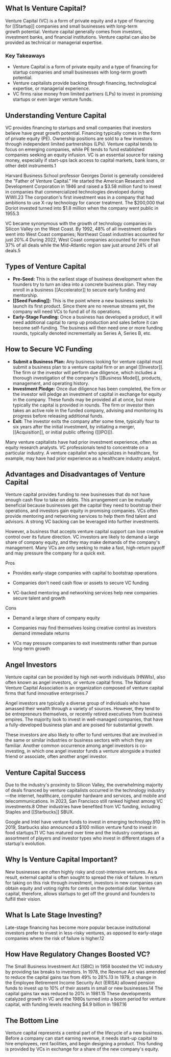 ## What Is Venture Capital?

Venture Capital (VC) is a form of private equity and a type of financing for [[Startup]] companies and small businesses with long-term growth potential. Venture capital generally comes from investors, investment banks, and financial institutions. Venture capital can also be provided as technical or managerial expertise.  

### Key Takeaways

- Venture Capital is a form of private equity and a type of financing for startup companies and small businesses with long-term growth potential.
- Venture capitalists provide backing through financing, technological expertise, or managerial experience.
- VC firms raise money from limited partners (LPs) to invest in promising startups or even larger venture funds.

## Understanding Venture Capital

VC provides financing to startups and small companies that investors believe have great growth potential. Financing typically comes in the form of private equity (PE). Ownership positions are sold to a few investors through independent limited partnerships (LPs). Venture capital tends to focus on emerging companies, while PE tends to fund established companies seeking an equity infusion. VC is an essential source for raising money, especially if start-ups lack access to capital markets, bank loans, or other debt instruments.1

Harvard Business School professor Georges Doriot is generally considered the "Father of Venture Capital." He started the American Research and Development Corporation in 1946 and raised a $3.58 million fund to invest in companies that commercialized technologies developed during WWII.23 The corporation's first investment was in a company that had ambitions to use X-ray technology for cancer treatment. The $200,000 that Doriot invested turned into $1.8 million when the company went public in 1955.3

VC became synonymous with the growth of technology companies in Silicon Valley on the West Coast. By 1992, 48% of all investment dollars went into West Coast companies; Northeast Coast industries accounted for just 20%.4 During 2022, West Coast companies accounted for more than 37% of all deals while the Mid-Atlantic region saw just around 24% of all deals.5  

## Types of Venture Capital

- **Pre-Seed:** This is the earliest stage of business development when the founders try to turn an idea into a concrete business plan. They may enroll in a business [[Accelerator]] to secure early funding and mentorship.
- **[[Seed Funding]]:** This is the point where a new business seeks to launch its first product. Since there are no revenue streams yet, the company will need VCs to fund all of its operations.
- **Early-Stage Funding:** Once a business has developed a product, it will need additional capital to ramp up production and sales before it can become self-funding. The business will then need one or more funding rounds, typically denoted incrementally as Series A, Series B, etc.

## How to Secure VC Funding

- **Submit a Business Plan:** Any business looking for venture capital must submit a business plan to a venture capital firm or an angel [[Investor]]. The firm or the investor will perform due diligence, which includes a thorough investigation of the company's [[Business Model]], products, management, and operating history.
- **Investment Pledge:** Once due diligence has been completed, the firm or the investor will pledge an investment of capital in exchange for equity in the company. These funds may be provided all at once, but more typically the capital is provided in rounds. The firm or investor then takes an active role in the funded company, advising and monitoring its progress before releasing additional funds.
- **Exit:** The investor exits the company after some time, typically four to six years after the initial investment, by initiating a merger, [[Acquisition]], or initial public offering ([[IPO]]).  
    

Many venture capitalists have had prior investment experience, often as equity research analysts. VC professionals tend to concentrate on a particular industry. A venture capitalist who specializes in healthcare, for example, may have had prior experience as a healthcare industry analyst.

## Advantages and Disadvantages of Venture Capital

Venture capital provides funding to new businesses that do not have enough cash flow to take on debts. This arrangement can be mutually beneficial because businesses get the capital they need to bootstrap their operations, and investors gain equity in promising companies. VCs often provide mentoring and networking services to help them find talent and advisors. A strong VC backing can be leveraged into further investments.

However, a business that accepts venture capital support can lose creative control over its future direction. VC investors are likely to demand a large share of company equity, and they may make demands of the company's management. Many VCs are only seeking to make a fast, high-return payoff and may pressure the company for a quick exit.

Pros

- Provides early-stage companies with capital to bootstrap operations
    
- Companies don't need cash flow or assets to secure VC funding
    
- VC-backed mentoring and networking services help new companies secure talent and growth
    

Cons

- Demand a large share of company equity  
    
- Companies may find themselves losing creative control as investors demand immediate returns
    
- VCs may pressure companies to exit investments rather than pursue long-term growth
    

## Angel Investors

Venture capital can be provided by high net-worth individuals (HNWIs), also often known as angel investors, or venture capital firms. The National Venture Capital Association is an organization composed of venture capital firms that fund innovative enterprises.7

Angel investors are typically a diverse group of individuals who have amassed their wealth through a variety of sources. However, they tend to be entrepreneurs themselves, or recently retired executives from business empires. The majority look to invest in well-managed companies, that have a fully-developed business plan and are poised for substantial growth.

These investors are also likely to offer to fund ventures that are involved in the same or similar industries or business sectors with which they are familiar. Another common occurrence among angel investors is co-investing, in which one angel investor funds a venture alongside a trusted friend or associate, often another angel investor.

## Venture Capital Success

Due to the industry's proximity to Silicon Valley, the overwhelming majority of deals financed by venture capitalists occurred in the technology industry—the internet, healthcare, computer hardware and services, and mobile and telecommunications. In 2023, San Francisco still ranked highest among VC investments.8 Other industries have benefited from VC funding, including Staples and [[Starbucks]] SBUX.

Google and Intel have venture funds to invest in emerging technology.910 In 2019, Starbucks also announced a $100 million venture fund to invest in food startups.11 VC has matured over time and the industry comprises an assortment of players and investor types who invest in different stages of a startup's evolution.  

## Why Is Venture Capital Important?

New businesses are often highly risky and cost-intensive ventures. As a result, external capital is often sought to spread the risk of failure. In return for taking on this risk through investment, investors in new companies can obtain equity and voting rights for cents on the potential dollar. Venture capital, therefore, allows startups to get off the ground and founders to fulfill their vision.

## What Is Late Stage Investing?

Late-stage financing has become more popular because institutional investors prefer to invest in less-risky ventures, as opposed to early-stage companies where the risk of failure is higher.12

## How Have Regulatory Changes Boosted VC?

The Small Business Investment Act (SBIC) in 1958 boosted the VC industry by providing tax breaks to investors. In 1978, the Revenue Act was amended to reduce the capital gains tax from 49% to 28%.13 In 1979, a change in the Employee Retirement Income Security Act (ERISA) allowed pension funds to invest up to 10% of their assets in small or new businesses.14 The capital gains tax was reduced to 20% in 1981.15 These developments catalyzed growth in VC and the 1980s turned into a boom period for venture capital, with funding levels reaching $4.9 billion in 1987.16

## The Bottom Line

Venture capital represents a central part of the lifecycle of a new business. Before a company can start earning revenue, it needs start-up capital to hire employees, rent facilities, and begin designing a product. This funding is provided by VCs in exchange for a share of the new company's equity.  